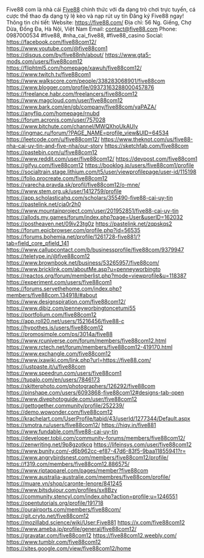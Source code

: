 Five88 com là nhà cái <a href="https://five88.com/">Five88</a> chính thức với đa dạng trò chơi trực tuyến, cá cược thể thao đa dạng tỷ lệ kèo và nạp rút uy tín Đăng ký Five88 ngay!
Thông tin chi tiết:
Website: <a href="https://five88.com/">https://five88.com/</a>
Địa chỉ: 56 Ng. Giếng, Chợ Dừa, Đống Đa, Hà Nội, Việt Nam
Email: contact@five88.com
Phone: 0987000534
#five88, #nha_cai_five88, #five88_casino
Social: 
<a href="https://facebook.com/five88com12/">https://facebook.com/five88com12/</a>
<a href="https://www.youtube.com/@five88com1">https://www.youtube.com/@five88com1</a>
<a href="https://disqus.com/by/five88nh/about/">https://disqus.com/by/five88nh/about/</a>
<a href="https://www.gta5-mods.com/users/five88com12">https://www.gta5-mods.com/users/five88com12</a>
<a href="https://fliphtml5.com/homepage/xawuh/five88com12/">https://fliphtml5.com/homepage/xawuh/five88com12/</a>
<a href="https://www.twitch.tv/five88com1">https://www.twitch.tv/five88com1</a>
<a href="https://www.walkscore.com/people/338283068901/five88com">https://www.walkscore.com/people/338283068901/five88com</a>
<a href="https://www.blogger.com/profile/09373163288000457876">https://www.blogger.com/profile/09373163288000457876</a>
<a href="https://freelance.habr.com/freelancers/five88com12">https://freelance.habr.com/freelancers/five88com12</a>
<a href="https://www.magcloud.com/user/five88com12">https://www.magcloud.com/user/five88com12</a>
<a href="https://www.bark.com/en/gb/company/five88com/yaPAZA/">https://www.bark.com/en/gb/company/five88com/yaPAZA/</a>
<a href="https://anyflip.com/homepage/rnubd">https://anyflip.com/homepage/rnubd</a>
<a href="https://forum.acronis.com/user/757028">https://forum.acronis.com/user/757028</a>
<a href="https://www.bitchute.com/channel/MWQXhoUkAUly">https://www.bitchute.com/channel/MWQXhoUkAUly</a>
<a href="https://ingmac.ru/forum/?PAGE_NAME=profile_view&UID=64534">https://ingmac.ru/forum/?PAGE_NAME=profile_view&UID=64534</a>
<a href="https://leetcode.com/u/five88com12/">https://leetcode.com/u/five88com12/</a>
<a href="https://www.theknot.com/us/five88-nha-cai-uy-tin-and-five-nha/our-story">https://www.theknot.com/us/five88-nha-cai-uy-tin-and-five-nha/our-story</a>
<a href="https://sketchfab.com/five88com">https://sketchfab.com/five88com</a>
<a href="https://pastebin.com/u/five88com12">https://pastebin.com/u/five88com12</a>
<a href="https://www.reddit.com/user/five88com12/">https://www.reddit.com/user/five88com12/</a>
<a href="https://devpost.com/five88com1">https://devpost.com/five88com1</a>
<a href="https://gifyu.com/five88com12">https://gifyu.com/five88com12</a>
<a href="https://booklog.jp/users/five88com1/profile">https://booklog.jp/users/five88com1/profile</a>
<a href="https://socialtrain.stage.lithium.com/t5/user/viewprofilepage/user-id/115198">https://socialtrain.stage.lithium.com/t5/user/viewprofilepage/user-id/115198</a>
<a href="https://folio.procreate.com/five88com12">https://folio.procreate.com/five88com12</a>
<a href="https://varecha.pravda.sk/profil/five88com12/o-mne/">https://varecha.pravda.sk/profil/five88com12/o-mne/</a>
<a href="https://www.stem.org.uk/user/1412759/profile">https://www.stem.org.uk/user/1412759/profile</a>
<a href="https://app.scholasticahq.com/scholars/355490-five88-cai-uy-tin">https://app.scholasticahq.com/scholars/355490-five88-cai-uy-tin</a>
<a href="https://pastelink.net/cja0r2h0">https://pastelink.net/cja0r2h0</a>
<a href="https://www.mountainproject.com/user/201952851/five88-cai-uy-tin">https://www.mountainproject.com/user/201952851/five88-cai-uy-tin</a>
<a href="https://allods.my.games/forum/index.php?page=User&userID=162032">https://allods.my.games/forum/index.php?page=User&userID=162032</a>
<a href="https://postheaven.net/09iv23tg0z">https://postheaven.net/09iv23tg0z</a>
<a href="https://pastelink.net/zqpskqs2">https://pastelink.net/zqpskqs2</a>
<a href="https://forum.epicbrowser.com/profile.php?id=56535">https://forum.epicbrowser.com/profile.php?id=56535</a>
<a href="https://forums.bohemia.net/profile/1261728-five881/?tab=field_core_pfield_141">https://forums.bohemia.net/profile/1261728-five881/?tab=field_core_pfield_141</a>
<a href="https://www.callupcontact.com/b/businessprofile/five88com/9379947">https://www.callupcontact.com/b/businessprofile/five88com/9379947</a>
<a href="https://teletype.in/@five88com12">https://teletype.in/@five88com12</a>
<a href="https://www.brownbook.net/business/53265957/five88com/">https://www.brownbook.net/business/53265957/five88com/</a>
<a href="https://www.bricklink.com/aboutMe.asp?u=penneyworbingto">https://www.bricklink.com/aboutMe.asp?u=penneyworbingto</a>
<a href="https://reactos.org/forum/memberlist.php?mode=viewprofile&u=118387">https://reactos.org/forum/memberlist.php?mode=viewprofile&u=118387</a>
<a href="https://experiment.com/users/five88com1">https://experiment.com/users/five88com1</a>
<a href="https://forums.servethehome.com/index.php?members/five88com.134918/#about">https://forums.servethehome.com/index.php?members/five88com.134918/#about</a>
<a href="https://www.designspiration.com/five88com12/">https://www.designspiration.com/five88com12/</a>
<a href="https://www.dibiz.com/penneyworbingtoncetumi55">https://www.dibiz.com/penneyworbingtoncetumi55</a>
<a href="https://portfolium.com/five88com12">https://portfolium.com/five88com12</a>
<a href="https://app.roll20.net/users/15216456/five88-c">https://app.roll20.net/users/15216456/five88-c</a>
<a href="https://hypothes.is/users/five88com12">https://hypothes.is/users/five88com12</a>
<a href="https://promosimple.com/ps/3014a/five88">https://promosimple.com/ps/3014a/five88</a>
<a href="https://www.rcuniverse.com/forum/members/five88com12.html">https://www.rcuniverse.com/forum/members/five88com12.html</a>
<a href="https://www.rctech.net/forum/members/five88com12-419170.html">https://www.rctech.net/forum/members/five88com12-419170.html</a>
<a href="https://www.exchangle.com/five88com12">https://www.exchangle.com/five88com12</a>
<a href="https://www.ixawiki.com/link.php?url=https://five88.com/">https://www.ixawiki.com/link.php?url=https://five88.com/</a>
<a href="https://justpaste.it/u/five88com">https://justpaste.it/u/five88com</a>
<a href="https://www.speedrun.com/users/five88com1">https://www.speedrun.com/users/five88com1</a>
<a href="https://tupalo.com/en/users/7846173">https://tupalo.com/en/users/7846173</a>
<a href="https://skitterphoto.com/photographers/126292/five88com">https://skitterphoto.com/photographers/126292/five88com</a>
<a href="https://pinshape.com/users/6093868-five88com12#designs-tab-open">https://pinshape.com/users/6093868-five88com12#designs-tab-open</a>
<a href="https://www.divephotoguide.com/user/five88com12">https://www.divephotoguide.com/user/five88com12</a>
<a href="https://gettogether.community/profile/252239/">https://gettogether.community/profile/252239/</a>
<a href="https://demo.wowonder.com/five88com12">https://demo.wowonder.com/five88com12</a>
<a href="https://krachelart.com/UserProfile/tabid/43/userId/1277344/Default.aspx">https://krachelart.com/UserProfile/tabid/43/userId/1277344/Default.aspx</a>
<a href="https://smotra.ru/users/five88com12/">https://smotra.ru/users/five88com12/</a>
<a href="https://hiqy.in/five881">https://hiqy.in/five881</a>
<a href="https://www.fundable.com/five88-cai-uy-tin">https://www.fundable.com/five88-cai-uy-tin</a>
<a href="https://developer.tobii.com/community-forums/members/five88com12/">https://developer.tobii.com/community-forums/members/five88com12/</a>
<a href="https://zenwriting.net/9p8gzotkcq">https://zenwriting.net/9p8gzotkcq</a>
<a href="https://lifeinsys.com/user/five88com12">https://lifeinsys.com/user/five88com12</a>
<a href="https://www.bunity.com/-d6b962cc-ef87-47d6-83f5-9baa11855941?r=">https://www.bunity.com/-d6b962cc-ef87-47d6-83f5-9baa11855941?r=</a>
<a href="https://www.angrybirdsnest.com/members/five88com12/profile/">https://www.angrybirdsnest.com/members/five88com12/profile/</a>
<a href="https://f319.com/members/five88com12.886575/">https://f319.com/members/five88com12.886575/</a>
<a href="https://www.riptapparel.com/pages/member?five88com">https://www.riptapparel.com/pages/member?five88com</a>
<a href="https://www.australia-australie.com/membres/five88com/profile/">https://www.australia-australie.com/membres/five88com/profile/</a>
<a href="https://muare.vn/shop/caronte-lenore/841245">https://muare.vn/shop/caronte-lenore/841245</a>
<a href="https://www.bitsdujour.com/profiles/sx8Bzy">https://www.bitsdujour.com/profiles/sx8Bzy</a>
<a href="https://community.stencyl.com/index.php?action=profile;u=1246551">https://community.stencyl.com/index.php?action=profile;u=1246551</a>
<a href="https://opentutorials.org/profile/191718">https://opentutorials.org/profile/191718</a>
<a href="https://ourairports.com/members/five88com/">https://ourairports.com/members/five88com/</a>
<a href="https://git.cryto.net/five88com12">https://git.cryto.net/five88com12</a>
<a href="https://mozillabd.science/wiki/User:Five881">https://mozillabd.science/wiki/User:Five881</a>
<a href="https://x.com/five88com12">https://x.com/five88com12</a>
<a href="https://www.ameba.jp/profile/general/five88com12/">https://www.ameba.jp/profile/general/five88com12/</a>
<a href="https://gravatar.com/five88com12">https://gravatar.com/five88com12</a>
<a href="https://five88com12.weebly.com/">https://five88com12.weebly.com/</a>
<a href="https://www.tumblr.com/five88com12">https://www.tumblr.com/five88com12</a>
<a href="https://sites.google.com/view/five88com12/home">https://sites.google.com/view/five88com12/home</a>

